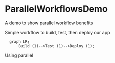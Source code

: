# ParallelWorkflowsDemo
A demo to show parallel workflow benefits

Simple workflow to build, test, then deploy our app
```mermaid
  graph LR;
      Build (1)-->Test (1)-->Deploy (1);
```

Using parallel 